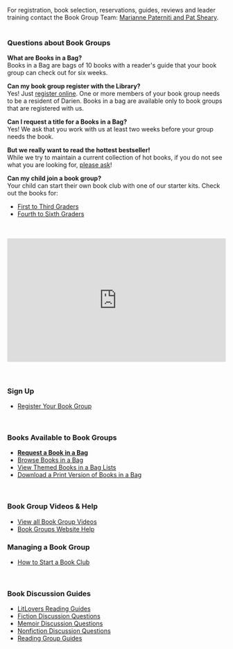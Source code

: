 <div class="row margin-bottom-10">
<div class="col-md-4">

For registration, book selection, reservations, guides, reviews and leader training contact the Book Group Team: [Marianne Paterniti and Pat Sheary](mailto:bookgroups@darienlibrary.org "Email Book Groups").
<br />
<br />

### Questions about Book Groups

**What are Books in a Bag?**<br />
Books in a Bag are bags of 10 books with a reader's guide that your book group can check out for six weeks.

**Can my book group register with the Library?**<br />
Yes! Just [register online](/bookgroups-register "Register your book group"). One or more members of your book group needs to be a resident of Darien. Books in a bag are available only to book groups that are registered with us. 

**Can I request a title for a Books in a Bag?**<br />
Yes! We ask that you work with us at least two weeks before your group needs the book.

**But we really want to read the hottest bestseller!**<br /> 
While we try to maintain a current collection of hot books, if you do not see what you are looking for, [please ask](mailto:bookgroups@darienlibrary.org "Email Book Groups")!

**Can my child join a book group?**<br />
Your child can start their own book club with one of our starter kits. Check out the books for:
* [First to Third Graders](https://dar.to/2Bbe59v "First to Third Graders")
* [Fourth to Sixth Graders](https://dar.to/2BbFXKo "Fourth to Sixth Graders")

<br />
<br />

</div>
<div class="col-md-8">
<style>.embed-container { position: relative; padding-bottom: 56.25%; height: 0; overflow: hidden; max-width: 100%; } .embed-container iframe, .embed-container object, .embed-container embed { position: absolute; top: 0; left: 0; width: 100%; height: 100%; }</style><div class='embed-container'><iframe src='https://player.vimeo.com/video/287478148' frameborder='0' webkitAllowFullScreen mozallowfullscreen allowFullScreen></iframe></div>
<br />
<br />


<div class="row">
<div class="col-md-6">

### Sign Up
* [Register Your Book Group](/bookgroups-register "Register your book group")
<br />

### Books Available to Book Groups
* **[Request a Book in a Bag](/bookgroups-request-BIAB "Request a Book in a Bag")**
* [Browse Books in a Bag](https://dar.to/2GVMaJG "Browse Books in a Bag")
* [View Themed Books in a Bag Lists](/lists/book-groups "View themed Books in a Bag")
* [Download a Print Version of Books in a Bag](https://dar.to/2CSvUdn "Print version of Books in a Bag")
<br />

### Book Group Videos & Help
* [View all Book Group Videos](https://dar.to/2lDvpHh "View all book group videos")
* [Book Groups Website Help](https://dar.to/2lDlC43 "Book Groups website help")
</div>
<div class="col-md-6">

### Managing a Book Group
* [How to Start a Book Club](https://dar.to/2mjvNyK "How to start a book club")
<br />

### Book Discussion Guides
* [LitLovers Reading Guides](https://dar.to/2mjkZAD "LitLovers Reading Guides")
* [Fiction Discussion Questions](https://dar.to/2mjoN4Z 
"Fiction discussion questions")
* [Memoir Discussion Questions](https://dar.to/2mjv4gP "Memoir discussion questions")
* [Nonfiction Discussion Questions](https://dar.to/2mjFsVX "Nonfiction discussion questions")
* [Reading Group Guides](https://dar.to/2lDhFwf "Reading group guides")
</div>
</div>

</div>
</div>